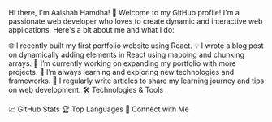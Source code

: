 Hi there, I'm Aaishah Hamdha! 👋
Welcome to my GitHub profile! I'm a passionate web developer who loves to create dynamic and interactive web applications. Here's a bit about me and what I do:

🌐 I recently built my first portfolio website using React.
💡 I wrote a blog post on dynamically adding elements in React using mapping and chunking arrays.
🔭 I’m currently working on expanding my portfolio with more projects.
🌱 I’m always learning and exploring new technologies and frameworks.
📝 I regularly write articles to share my learning journey and tips on web development.
🛠️ Technologies & Tools







📈 GitHub Stats
🏆 Top Languages
🔗 Connect with Me



